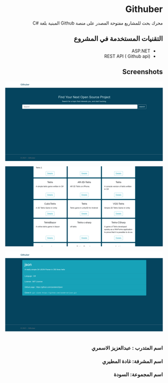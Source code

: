 <div dir="rtl">

# Githuber

محرك بحث للمشاريع مفتوحة المصدر على منصة Github المبنية بلغة <span dir="ltr">C#</span>

## التقنيات المستخدمة في المشروع

- ASP.NET
- REST API ( Github api)
  
## Screenshots

![home](screenshots/home_index.png)

![search](screenshots/home_search.png)

![repo](screenshots/repo_index.png)

#

### **اسم المتدرب : عبدالعزيز الاسمري**

### **اسم المشرفة: غادة المطيري**

### **اسم المجموعة: السودة**
 
</div>